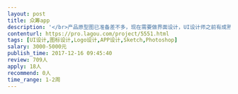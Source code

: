 ```yaml
---                
layout: post       
title: 众筹app           
description: '</br>产品原型图已准备差不多，现在需要做界面设计，UI设计师之前有成熟的上线作品，需要提供合理的报价，页面大慨80多页，</br>'     
contenturl: https://pro.lagou.com/project/5551.html      
tags: [UI设计,图标设计,Logo设计,APP设计,Sketch,Photoshop]            
salary: 3000-5000元          
publish_time: 2017-12-16 09:45:40         
review: 709人                   
apply: 18人                   
recommend: 0人                   
time_range: 1-2周              
---                 
```

